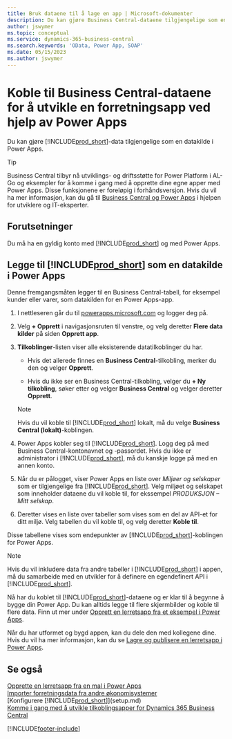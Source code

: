 ```yaml
---
title: Bruk dataene til å lage en app | Microsoft-dokumenter
description: Du kan gjøre Business Central-dataene tilgjengelige som en datakilde og angi en OData-URL-adresse til webtjenestene dine for å utvikle en forretningsapp ved hjelp av Power Apps.
author: jswymer
ms.topic: conceptual
ms.service: dynamics-365-business-central
ms.search.keywords: 'OData, Power App, SOAP'
ms.date: 05/15/2023
ms.author: jswymer
---
```

# Koble til Business Central-dataene for å utvikle en forretningsapp ved hjelp av Power Apps

Du kan gjøre [!INCLUDE[prod_short](includes/prod_short.md)]-data tilgjengelige som en datakilde i Power Apps.  

> [!TIP]  
> Business Central tilbyr nå utviklings- og driftsstøtte for Power Platform i AL-Go og eksempler for å komme i gang med å opprette dine egne apper med Power Apps. Disse funksjonene er foreløpig i forhåndsversjon. Hvis du vil ha mer informasjon, kan du gå til [Business Central og Power Apps](/dynamics365/business-central/dev-itpro/powerplatform/power-apps-overview) i hjelpen for utviklere og IT-eksperter.

## Forutsetninger

Du må ha en gyldig konto med [!INCLUDE[prod_short](includes/prod_short.md)] og med Power Apps.  

## Legge til [!INCLUDE[prod_short](includes/prod_short.md)] som en datakilde i Power Apps

Denne fremgangsmåten legger til en Business Central-tabell, for eksempel kunder eller varer, som datakilden for en Power Apps-app.

1. I nettleseren går du til [powerapps.microsoft.com](https://powerapps.microsoft.com/) og logger deg på.
2. Velg **+ Opprett** i navigasjonsruten til venstre, og velg deretter **Flere data kilder** på siden **Opprett app**.
  
   <!-- This step opens Power Apps canavs. On first sign-in, you must specify the country/region.  -->
3. **Tilkoblinger**-listen viser alle eksisterende datatilkoblinger du har.

   - Hvis det allerede finnes en **Business Central**-tilkobling, merker du den og velger **Opprett**.

   - Hvis du ikke ser en Business Central-tilkobling, velger du **+ Ny tilkobling**, søker etter og velger **Business Central** og velger deretter **Opprett**.

   > [!NOTE]
   > Hvis du vil koble til [!INCLUDE[prod_short](includes/prod_short.md)] lokalt, må du velge **Business Central (lokalt)**-koblingen.  
  
4. Power Apps kobler seg til [!INCLUDE[prod_short](includes/prod_short.md)]. Logg deg på med Business Central-kontonavnet og -passordet. Hvis du ikke er administrator i [!INCLUDE[prod_short](includes/prod_short.md)], må du kanskje logge på med en annen konto.  
5. Når du er pålogget, viser Power Apps en liste over *Miljøer og selskaper* som er tilgjengelige fra [!INCLUDE[prod_short](includes/prod_short.md)]. Velg miljøet og selskapet som inneholder dataene du vil koble til, for ekssempel *PRODUKSJON – Mitt selskap*.  
6. Deretter vises en liste over tabeller som vises som en del av API-et for ditt miljø. Velg tabellen du vil koble til, og velg deretter **Koble til**.

Disse tabellene vises som endepunkter av [!INCLUDE[prod_short](includes/prod_short.md)]-koblingen for Power Apps.  

> [!NOTE]
> Hvis du vil inkludere data fra andre tabeller i [!INCLUDE[prod_short](includes/prod_short.md)] i appen, må du samarbeide med en utvikler for å definere en egendefinert API i [!INCLUDE[prod_short](includes/prod_short.md)].  

Nå har du koblet til [!INCLUDE[prod_short](includes/prod_short.md)]-dataene og er klar til å begynne å bygge din Power App. Du kan alltids legge til flere skjermbilder og koble til flere data. Finn ut mer under [Opprett en lerretsapp fra et eksempel i Power Apps](/powerapps/maker/canvas-apps/open-and-run-a-sample-app).  

Når du har utformet og bygd appen, kan du dele den med kollegene dine. Hvis du vil ha mer informasjon, kan du se [Lagre og publisere en lerretsapp i Power Apps](/powerapps/maker/canvas-apps/save-publish-app).  

<!--
## Sample apps to get started

As a preview version, Business Central offers several sample apps that you can use as a starting point for building your own apps that use Business Central data. These sample apps are available in the [Business Central Demos](https://github.com/BusinessCentralDemos) repo on GitHub. For a quick overview on the apps, go to [Power Apps samples for Business Central](/dynamics365/business-central/dev-itpro/powerplatform/power-apps-samples).

## Develop and maintain apps application lifecycle management

As an app developer, you may already be familiar with Business Central AL-Go. AL-Go is set of tools on GiHub that enables you to maintain professional DevOps processes for your Business Central AL projects. AL-Go supports source control and activities, like building, testing, and deploying. As a preview, Business Central now offers an Al-Go version that supports for Power Platform solutions. The preview, for example, includes workflows that let you push and pull Power Platfrom changes to and from enviroments. You can access the tools at [https://github.com/BusinessCentralDemos/AL-Go-PTE](https://github.com/BusinessCentralDemos/AL-Go-PTE). For more information, see [Application lifecycle management for Power Apps in Business Central](/dynamics365/business-central/dev-itpro/powerplatform/power-apps-alm).-->

## Se også

[Opprette en lerretsapp fra en mal i Power Apps](/powerapps/maker/canvas-apps/get-started-test-drive)  
[Importer forretningsdata fra andre økonomisystemer](across-import-data-configuration-packages.md)  
[Konfigurere [!INCLUDE[prod_short](includes/prod_short.md)]](setup.md)  
[Komme i gang med å utvikle tilkoblingsapper for Dynamics 365 Business Central](/dynamics365/business-central/dev-itpro/developer/devenv-develop-connect-apps)  

[!INCLUDE[footer-include](includes/footer-banner.md)]
